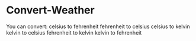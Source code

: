 # Convert-Weather
You can convert:
celsius to fehrenheit
fehrenheit to celsius
celsius to kelvin 
kelvin to celsius
fehrenheit to kelvin
kelvin to fehrenheit
